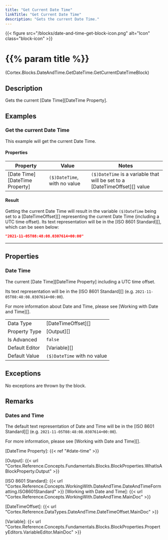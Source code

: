 ```yaml
---
title: "Get Current Date Time"
linkTitle: "Get Current Date Time"
description: "Gets the current Date Time."
---
```


{{< figure src="/blocks/date-and-time-get-block-icon.png" alt="Icon" class="block-icon" >}}

# {{% param title %}}

<p class="namespace">(Cortex.Blocks.DateAndTime.GetDateTime.GetCurrentDateTimeBlock)</p>

## Description

Gets the current [Date Time][DateTime Property].

## Examples

### Get the current Date Time

This example will get the current Date Time.

#### Properties

| Property           | Value                     | Notes                                    |
|--------------------|---------------------------|------------------------------------------|
| [Date Time][DateTime Property] | `($)DateTime`, with no value | `($)DateTime` is a variable that will be set to a [DateTimeOffset][] value |

#### Result

Getting the current Date Time will result in the variable `($)DateTime` being set to a [DateTimeOffset][] representing the current Date Time (including a UTC time offset). Its text representation will be in the [ISO 8601 Standard][], which can be seen below:

```json
"2021-11-05T08:48:08.0307614+00:00"
```

***

## Properties

### Date Time

The current [Date Time][DateTime Property] including a UTC time offset.

Its text representation will be in the [ISO 8601 Standard][] (e.g. `2021-11-05T08:48:08.0307614+00:00`).

For more information about Date and Time, please see [Working with Date and Time][].

| | |
|--------------------|---------------------------|
| Data Type | [DateTimeOffset][] |
| Property Type | [Output][] |
| Is Advanced | `false` |
| Default Editor | [Variable][] |
| Default Value | `($)DateTime` with no value |

## Exceptions

No exceptions are thrown by the block.

## Remarks

### Dates and Time

The default text representation of Date and Time will be in the [ISO 8601 Standard][] (e.g. `2021-11-05T08:48:08.0307614+00:00`).

For more information, please see [Working with Date and Time][].

[DateTime Property]: {{< ref "#date-time" >}}

[Output]: {{< url "Cortex.Reference.Concepts.Fundamentals.Blocks.BlockProperties.WhatIsABlockProperty.Output" >}}

[ISO 8601 Standard]: {{< url "Cortex.Reference.Concepts.WorkingWith.DateAndTime.DateAndTimeFormatting.ISO8601Standard" >}}
[Working with Date and Time]: {{< url "Cortex.Reference.Concepts.WorkingWith.DateAndTime.MainDoc" >}}

[DateTimeOffset]: {{< url "Cortex.Reference.DataTypes.DateAndTime.DateTimeOffset.MainDoc" >}}

[Variable]: {{< url "Cortex.Reference.Concepts.Fundamentals.Blocks.BlockProperties.PropertyEditors.VariableEditor.MainDoc" >}}
